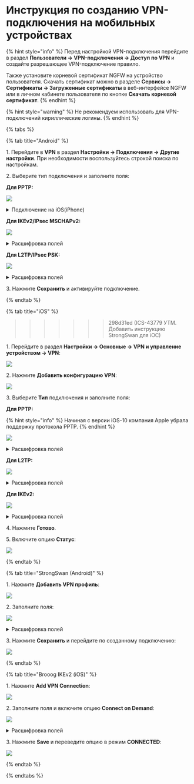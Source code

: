 # Инструкция по созданию VPN-подключения на мобильных устройствах

{% hint style="info" %}
Перед настройкой VPN-подключения перейдите в раздел **Пользователи -> VPN-подключения -> Доступ по VPN** и создайте разрешающее VPN-подключение правило.

Также установите корневой сертификат NGFW на устройство пользователя. Скачать сертификат можно в разделе **Сервисы -> Сертификаты -> Загруженные сертификаты** в веб-интерфейсе NGFW или в личном кабинете пользователя по кнопке **Скачать корневой сертификат**.
{% endhint %}

{% hint style="warning" %}
Не рекомендуем использовать для VPN-подключений кириллические логины.
{% endhint %}

{% tabs %}

{% tab title="Android" %}

1\. Перейдите в **VPN** в раздел **Настройки -> Подключения -> Другие настройки**. При необходимости воспользуйтесь строкой поиска по настройкам.

2\. Выберите тип подключения и заполните поля:

**Для PPTP:**

![](/.gitbook/assets/connection-for-mobile-devices4.png)

<details>

<<<<<<< HEAD
<summary>Подключение на iOS(iPhone)</summary>
=======
<summary>Расшифровка полей</summary>

* **Имя** - имя подключения;
* **Адрес сервера** - домен или IP-адрес Ideco NGFW;
* **Имя пользователя** - логин пользователя, которому разрешено подключение по VPN;
* **Пароль** - пароль пользователя.
  
</details>

**Для IKEv2/IPsec MSCHAPv2:**

![](/.gitbook/assets/connection-for-mobile-devices5.png)

<details>

<summary>Расшифровка полей</summary>

* **Имя** - имя подключения;
* **Адрес сервера** - домен или IP-адрес, указанный в Ideco NGFW в разделе **Пользователи -> VPN-подключения -> Основное -> Подключение по IKEv2/IPsec**;
* **Идентификатор IPsec** - логин пользователя, которому разрешено подключение по VPN;
* **Сертификат сервера** - Принято от сервера;
* **Сертификат ЦС IPsec** - Не проверять сервер;
* **Имя пользователя** - логин пользователя, которому разрешено подключение по VPN;
* **Пароль** - пароль пользователя.

</details>

**Для L2TP/IPsec PSK:**

![](/.gitbook/assets/connection-for-mobile-devices6.png)

<details>

<summary>Расшифровка полей</summary>

* **Имя** - имя подключения;
* **Адрес сервера** - домен или IP-адрес Ideco NGFW;
* **Общий ключ IPsec** - значение строки **PSK** в разделе **Пользователи -> VPN-подключения -> Основное -> Подключение по L2TP/IPsec**.

</details>

3\. Нажмите **Сохранить** и активируйте подключение.

{% endtab %}

{% tab title="iOS" %}
>>>>>>> 298d31ed (ICS-43779 УТМ. Добавить инструкцию StrongSwan для iOC)

1\. Перейдите в раздел **Настройки -> Основные -> VPN и управление устройством -> VPN**:

![](/.gitbook/assets/connection-for-mobile-devices7.png)

2\. Нажмите **Добавить конфигурацию VPN**:

![](/.gitbook/assets/connection-for-mobile-devices8.png)

3\. Выберите **Тип** подключения и заполните поля:

**Для PPTP:**

{% hint style="info" %}
Начиная с версии iOS-10 компания Apple убрала поддержку протокола PPTP.
{% endhint %}

![](/.gitbook/assets/connection-for-mobile-devices9.png)

<details>

<summary>Расшифровка полей</summary>

* **Описание** - название соединения;
* **Сервер** - домен или IP-адрес Ideco NGFW;
* **Учетная запись** - логин пользователя, которому разрешено подключение по VPN;
* **Пароль** - пароль пользователя.

</details>

**Для L2TP:**

![](/.gitbook/assets/connection-for-mobile-devices10.png)

<details>

<summary>Расшифровка полей</summary>

* **Описание** - название соединения;
* **Сервер** - домен или IP-адрес Ideco NGFW;
* **Учетная запись** - логин пользователя, которому разрешено подключение по VPN;
* **Пароль** - пароль пользователя;
* **Общий ключ** - значение строки **PSK** в разделе **Пользователи -> VPN-подключения -> Основное -> Подключение по L2TP/IPsec**.

</details>

**Для IKEv2:**

![](/.gitbook/assets/connection-for-mobile-devices11.png)

<details>

<summary>Расшифровка полей</summary>

* **Описание** - название соединения;
* **Сервер** - домен или IP-адрес, указанный в Ideco NGFW в разделе **Пользователи -> VPN-подключения -> Основное -> Подключение по IKEv2/IPsec**;
* **Удаленный ID** - домен или IP-адрес, указанный в Ideco NGFW в разделе **Пользователи -> VPN-подключения -> Основное -> Подключение по IKEv2/IPsec**;
* **Имя пользователя** - логин пользователя, которому разрешено подключение по VPN;
* **Пароль** - пароль пользователя.

</details>

4\. Нажмите **Готово**.

5\. Включите опцию **Статус**:

![](/.gitbook/assets/connection-for-mobile-devices12.png)

{% endtab %}

{% tab title="StrongSwan (Android)" %}

1\. Нажмите **Добавить VPN профиль**:

![](/.gitbook/assets/connection-for-mobile-devices1.png)

2\. Заполните поля:

![](/.gitbook/assets/connection-for-mobile-devices2.png)

<details>

<summary>Расшифровка полей</summary>

* **Сервер** - домен или IP-адрес, указанный в Ideco NGFW в разделе **Пользователи -> VPN-подключения -> Основное -> Подключение по IKEv2/IPsec**;
* **VPN тип** - IKEv2 EAP (Логин/Пароль);
* **Логин** - логин пользователя, которому разрешено подключение по VPN;
* **Пароль** - пароль пользователя.

</details>

3\. Нажмите **Сохранить** и перейдите по созданному подключению:

![](/.gitbook/assets/connection-for-mobile-devices3.png)

{% endtab %}

{% tab title="Brooog IKEv2 (iOS)" %}

1\. Нажмите **Add VPN Connection**:

![](/.gitbook/assets/vpn-autorization21.png)

2\. Заполните поля и включите опцию **Connect on Demand**:

![](/.gitbook/assets/vpn-authorization22.png)

<details>

<summary>Расшифровка полей</summary>

* **Server** - домен или IP-адрес, указанный в Ideco NGFW в разделе **Пользователи -> VPN-подключения -> Основное -> Подключение по IKEv2/IPsec**;
* **Username** - логин пользователя, которому разрешено подключение по VPN;
* **Password** - пароль пользователя.

</details>

3\. Нажмите **Save** и переведите опцию в режим **CONNECTED**:

![](/.gitbook/assets/vpn-autorization23.png)

{% endtab %}

{% endtabs %}
